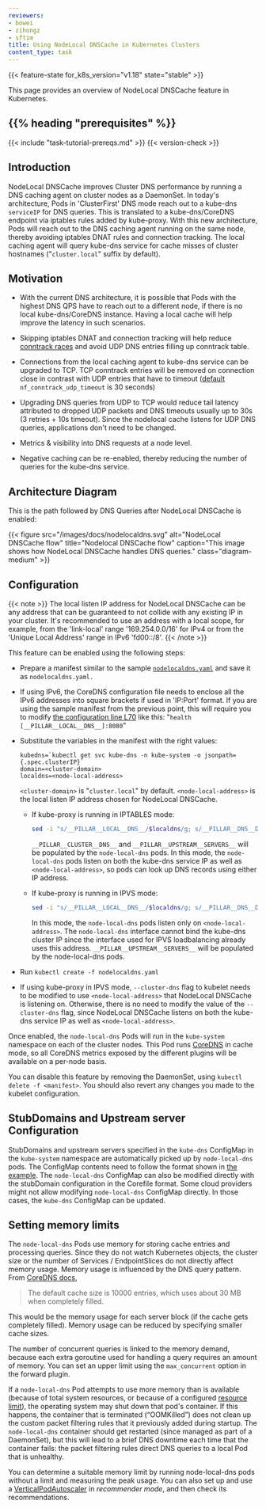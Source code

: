 ```yaml
---
reviewers:
- bowei
- zihongz
- sftim
title: Using NodeLocal DNSCache in Kubernetes Clusters
content_type: task
---
```

 
<!-- overview -->

{{< feature-state for_k8s_version="v1.18" state="stable" >}}

This page provides an overview of NodeLocal DNSCache feature in Kubernetes.

## {{% heading "prerequisites" %}}

{{< include "task-tutorial-prereqs.md" >}} {{< version-check >}}

 <!-- steps -->

## Introduction

NodeLocal DNSCache improves Cluster DNS performance by running a DNS caching agent
on cluster nodes as a DaemonSet. In today's architecture, Pods in 'ClusterFirst' DNS mode
reach out to a kube-dns `serviceIP` for DNS queries. This is translated to a
kube-dns/CoreDNS endpoint via iptables rules added by kube-proxy.
With this new architecture, Pods will reach out to the DNS caching agent
running on the same node, thereby avoiding iptables DNAT rules and connection tracking.
The local caching agent will query kube-dns service for cache misses of cluster
hostnames ("`cluster.local`" suffix by default).

## Motivation

* With the current DNS architecture, it is possible that Pods with the highest DNS QPS
  have to reach out to a different node, if there is no local kube-dns/CoreDNS instance.
  Having a local cache will help improve the latency in such scenarios.

* Skipping iptables DNAT and connection tracking will help reduce
  [conntrack races](https://github.com/kubernetes/kubernetes/issues/56903)
  and avoid UDP DNS entries filling up conntrack table.

* Connections from the local caching agent to kube-dns service can be upgraded to TCP.
  TCP conntrack entries will be removed on connection close in contrast with
  UDP entries that have to timeout
  ([default](https://www.kernel.org/doc/Documentation/networking/nf_conntrack-sysctl.txt)
  `nf_conntrack_udp_timeout` is 30 seconds)

* Upgrading DNS queries from UDP to TCP would reduce tail latency attributed to
  dropped UDP packets and DNS timeouts usually up to 30s (3 retries + 10s timeout).
  Since the nodelocal cache listens for UDP DNS queries, applications don't need to be changed.

* Metrics & visibility into DNS requests at a node level.

* Negative caching can be re-enabled, thereby reducing the number of queries for the kube-dns service.

## Architecture Diagram

This is the path followed by DNS Queries after NodeLocal DNSCache is enabled:


{{< figure src="/images/docs/nodelocaldns.svg" alt="NodeLocal DNSCache flow" title="Nodelocal DNSCache flow" caption="This image shows how NodeLocal DNSCache handles DNS queries." class="diagram-medium" >}}

## Configuration

{{< note >}}
The local listen IP address for NodeLocal DNSCache can be any address that
can be guaranteed to not collide with any existing IP in your cluster.
It's recommended to use an address with a local scope, for example,
from the 'link-local' range '169.254.0.0/16' for IPv4 or from the
'Unique Local Address' range in IPv6 'fd00::/8'.
{{< /note >}}

This feature can be enabled using the following steps:

* Prepare a manifest similar to the sample
  [`nodelocaldns.yaml`](https://github.com/kubernetes/kubernetes/blob/master/cluster/addons/dns/nodelocaldns/nodelocaldns.yaml)
  and save it as `nodelocaldns.yaml.`

* If using IPv6, the CoreDNS configuration file needs to enclose all the IPv6 addresses
  into square brackets if used in 'IP:Port' format. 
  If you are using the sample manifest from the previous point, this will require you to modify
  [the configuration line L70](https://github.com/kubernetes/kubernetes/blob/b2ecd1b3a3192fbbe2b9e348e095326f51dc43dd/cluster/addons/dns/nodelocaldns/nodelocaldns.yaml#L70)
  like this: "`health [__PILLAR__LOCAL__DNS__]:8080`"

* Substitute the variables in the manifest with the right values:

  ```shell
  kubedns=`kubectl get svc kube-dns -n kube-system -o jsonpath={.spec.clusterIP}`
  domain=<cluster-domain>
  localdns=<node-local-address>
  ```

  `<cluster-domain>` is "`cluster.local`" by default. `<node-local-address>` is the
  local listen IP address chosen for NodeLocal DNSCache.

  * If kube-proxy is running in IPTABLES mode:

    ``` bash
    sed -i "s/__PILLAR__LOCAL__DNS__/$localdns/g; s/__PILLAR__DNS__DOMAIN__/$domain/g; s/__PILLAR__DNS__SERVER__/$kubedns/g" nodelocaldns.yaml
    ```

    `__PILLAR__CLUSTER__DNS__` and `__PILLAR__UPSTREAM__SERVERS__` will be populated by
    the `node-local-dns` pods.
    In this mode, the `node-local-dns` pods listen on both the kube-dns service IP
    as well as `<node-local-address>`, so pods can look up DNS records using either IP address.

  * If kube-proxy is running in IPVS mode:

    ``` bash
    sed -i "s/__PILLAR__LOCAL__DNS__/$localdns/g; s/__PILLAR__DNS__DOMAIN__/$domain/g; s/,__PILLAR__DNS__SERVER__//g; s/__PILLAR__CLUSTER__DNS__/$kubedns/g" nodelocaldns.yaml
    ```

    In this mode, the `node-local-dns` pods listen only on `<node-local-address>`.
    The `node-local-dns` interface cannot bind the kube-dns cluster IP since the
    interface used for IPVS loadbalancing already uses this address.
    `__PILLAR__UPSTREAM__SERVERS__` will be populated by the node-local-dns pods.

* Run `kubectl create -f nodelocaldns.yaml`

* If using kube-proxy in IPVS mode, `--cluster-dns` flag to kubelet needs to be modified
  to use `<node-local-address>` that NodeLocal DNSCache is listening on.
  Otherwise, there is no need to modify the value of the `--cluster-dns` flag,
  since NodeLocal DNSCache listens on both the kube-dns service IP as well as
  `<node-local-address>`.

Once enabled, the `node-local-dns` Pods will run in the `kube-system` namespace
on each of the cluster nodes. This Pod runs [CoreDNS](https://github.com/coredns/coredns)
in cache mode, so all CoreDNS metrics exposed by the different plugins will
be available on a per-node basis.

You can disable this feature by removing the DaemonSet, using `kubectl delete -f <manifest>`.
You should also revert any changes you made to the kubelet configuration.

## StubDomains and Upstream server Configuration

StubDomains and upstream servers specified in the `kube-dns` ConfigMap in the `kube-system` namespace
are automatically picked up by `node-local-dns` pods. The ConfigMap contents need to follow the format
shown in [the example](/docs/kubernetes/en/tasks/administer-cluster/dns-custom-nameservers/#example-1).
The `node-local-dns` ConfigMap can also be modified directly with the stubDomain configuration
in the Corefile format. Some cloud providers might not allow modifying `node-local-dns` ConfigMap directly.
In those cases, the `kube-dns` ConfigMap can be updated.

## Setting memory limits

The `node-local-dns` Pods use memory for storing cache entries and processing queries.
Since they do not watch Kubernetes objects, the cluster size or the number of Services / EndpointSlices do not directly affect memory usage. Memory usage is influenced by the DNS query pattern.
From [CoreDNS docs](https://github.com/coredns/deployment/blob/master/kubernetes/Scaling_CoreDNS.md),
> The default cache size is 10000 entries, which uses about 30 MB when completely filled.

This would be the memory usage for each server block (if the cache gets completely filled).
Memory usage can be reduced by specifying smaller cache sizes.

The number of concurrent queries is linked to the memory demand, because each extra
goroutine used for handling a query requires an amount of memory. You can set an upper limit
using the `max_concurrent` option in the forward plugin.

If a `node-local-dns` Pod attempts to use more memory than is available (because of total system
resources, or because of a configured
[resource limit](/docs/kubernetes/en/concepts/configuration/manage-resources-containers/)), the operating system
may shut down that pod's container.
If this happens, the container that is terminated (“OOMKilled”) does not clean up the custom
packet filtering rules that it previously added during startup.
The `node-local-dns` container should get restarted (since managed as part of a DaemonSet), but this
will lead to a brief DNS downtime each time that the container fails: the packet filtering rules direct
DNS queries to a local Pod that is unhealthy.

You can determine a suitable memory limit by running node-local-dns pods without a limit and
measuring the peak usage. You can also set up and use a
[VerticalPodAutoscaler](https://github.com/kubernetes/autoscaler/tree/master/vertical-pod-autoscaler)
in _recommender mode_, and then check its recommendations.

